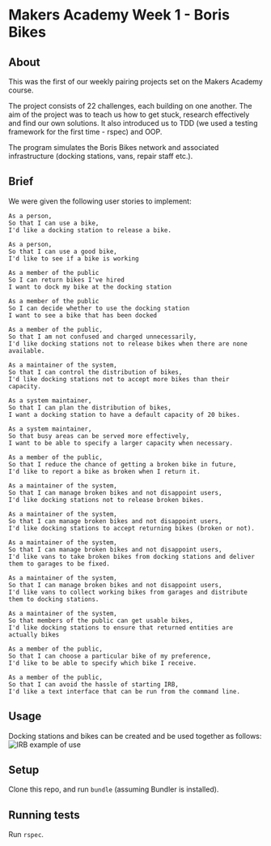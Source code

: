 # Makers Academy Week 1 - Boris Bikes

## About
This was the first of our weekly pairing projects set on the Makers Academy course.

The project consists of 22 challenges, each building on one another. The aim of the project was to teach us how to get stuck, research effectively and find our own solutions. It also introduced us to TDD (we used a testing framework for the first time - rspec) and OOP.

The program simulates the Boris Bikes network and associated infrastructure (docking stations, vans, repair staff etc.).

## Brief

We were given the following user stories to implement:
```
As a person,
So that I can use a bike,
I'd like a docking station to release a bike.

As a person,
So that I can use a good bike,
I'd like to see if a bike is working

As a member of the public
So I can return bikes I've hired
I want to dock my bike at the docking station

As a member of the public
So I can decide whether to use the docking station
I want to see a bike that has been docked

As a member of the public,
So that I am not confused and charged unnecessarily,
I'd like docking stations not to release bikes when there are none available.

As a maintainer of the system,
So that I can control the distribution of bikes,
I'd like docking stations not to accept more bikes than their capacity.

As a system maintainer,
So that I can plan the distribution of bikes,
I want a docking station to have a default capacity of 20 bikes.

As a system maintainer,
So that busy areas can be served more effectively,
I want to be able to specify a larger capacity when necessary.

As a member of the public,
So that I reduce the chance of getting a broken bike in future,
I'd like to report a bike as broken when I return it.

As a maintainer of the system,
So that I can manage broken bikes and not disappoint users,
I'd like docking stations not to release broken bikes.

As a maintainer of the system,
So that I can manage broken bikes and not disappoint users,
I'd like docking stations to accept returning bikes (broken or not).

As a maintainer of the system,
So that I can manage broken bikes and not disappoint users,
I'd like vans to take broken bikes from docking stations and deliver them to garages to be fixed.

As a maintainer of the system,
So that I can manage broken bikes and not disappoint users,
I'd like vans to collect working bikes from garages and distribute them to docking stations.

As a maintainer of the system,
So that members of the public can get usable bikes,
I'd like docking stations to ensure that returned entities are actually bikes

As a member of the public,
So that I can choose a particular bike of my preference,
I'd like to be able to specify which bike I receive.

As a member of the public,
So that I can avoid the hassle of starting IRB,
I'd like a text interface that can be run from the command line.
```

## Usage
Docking stations and bikes can be created and be used together as follows:
![IRB example of use](http://i.imgur.com/J13EoKs.png)

## Setup
Clone this repo, and run ```bundle``` (assuming Bundler is installed).

## Running tests
Run ```rspec```.
